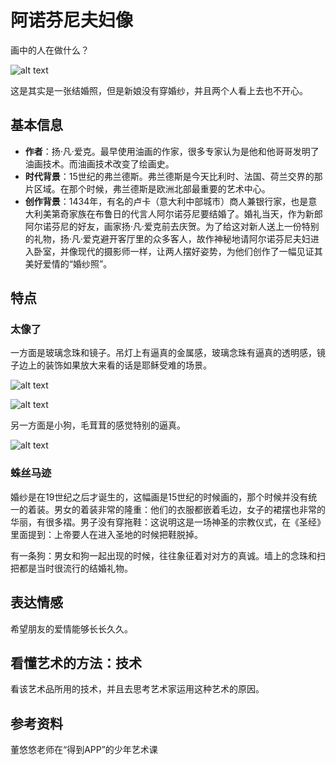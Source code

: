 # 阿诺芬尼夫妇像

画中的人在做什么？

![alt text](https://7765-wechatcloud-79m2p-1259642785.tcb.qcloud.la/arts/%E9%98%BF%E8%AF%BA%E8%8A%AC%E5%B0%BC%E5%A4%AB%E5%A6%87%E5%83%8F/1.jpg?sign=f9ae0c0e95c96f6b7ae00f51ff9efba7&t=1596767839)

这是其实是一张结婚照，但是新娘没有穿婚纱，并且两个人看上去也不开心。

## 基本信息

- **作者**：扬·凡·爱克。最早使用油画的作家，很多专家认为是他和他哥哥发明了油画技术。而油画技术改变了绘画史。
- **时代背景**：15世纪的弗兰德斯。弗兰德斯是今天比利时、法国、荷兰交界的那片区域。在那个时候，弗兰德斯是欧洲北部最重要的艺术中心。
- **创作背景**：1434年，有名的卢卡（意大利中部城市）商人兼银行家，也是意大利美第奇家族在布鲁日的代言人阿尔诺芬尼要结婚了。婚礼当天，作为新郎阿尔诺芬尼的好友，画家扬·凡·爱克前去庆贺。为了给这对新人送上一份特别的礼物，扬·凡·爱克避开客厅里的众多客人，故作神秘地请阿尔诺芬尼夫妇进入卧室，并像现代的摄影师一样，让两人摆好姿势，为他们创作了一幅见证其美好爱情的“婚纱照”。
  
## 特点

### 太像了

一方面是玻璃念珠和镜子。吊灯上有逼真的金属感，玻璃念珠有逼真的透明感，镜子边上的装饰如果放大来看的话是耶稣受难的场景。

![alt text](https://7765-wechatcloud-79m2p-1259642785.tcb.qcloud.la/arts/%E9%98%BF%E8%AF%BA%E8%8A%AC%E5%B0%BC%E5%A4%AB%E5%A6%87%E5%83%8F/3.jpg?sign=22e2f8a8295f39b3298600f64e18e574&t=1596767883)

![alt text](https://7765-wechatcloud-79m2p-1259642785.tcb.qcloud.la/arts/%E9%98%BF%E8%AF%BA%E8%8A%AC%E5%B0%BC%E5%A4%AB%E5%A6%87%E5%83%8F/2.jpg?sign=74e29130d86d3a169a6f1e260a9f1e1a&t=1596767864)

另一方面是小狗，毛茸茸的感觉特别的逼真。

![alt text](https://7765-wechatcloud-79m2p-1259642785.tcb.qcloud.la/arts/%E9%98%BF%E8%AF%BA%E8%8A%AC%E5%B0%BC%E5%A4%AB%E5%A6%87%E5%83%8F/4.jpg?sign=538e07830541b9de16da4a8e481b45cb&t=1596767895)

### 蛛丝马迹

婚纱是在19世纪之后才诞生的，这幅画是15世纪的时候画的，那个时候并没有统一的着装。男女的着装非常的隆重：他们的衣服都嵌着毛边，女子的裙摆也非常的华丽，有很多褶。男子没有穿拖鞋：这说明这是一场神圣的宗教仪式，在《圣经》里面提到：上帝要人在进入圣地的时候把鞋脱掉。

有一条狗：男女和狗一起出现的时候，往往象征着对对方的真诚。墙上的念珠和扫把都是当时很流行的结婚礼物。

## 表达情感

希望朋友的爱情能够长长久久。

## 看懂艺术的方法：技术

看该艺术品所用的技术，并且去思考艺术家运用这种艺术的原因。

## 参考资料

董悠悠老师在“得到APP”的少年艺术课
